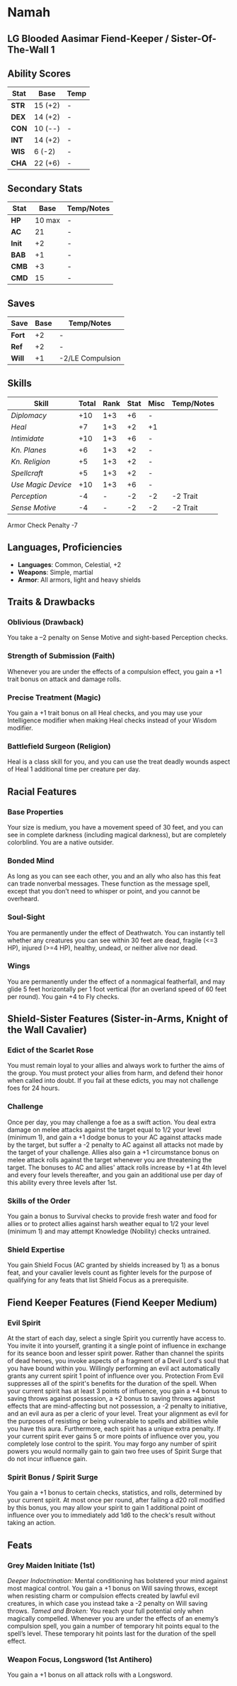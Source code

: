 # Namah
## LG Blooded Aasimar Fiend-Keeper / Sister-Of-The-Wall 1
## Ability Scores
|	Stat		|	Base		|	Temp	|	
|-----------|-----------|--------|	
|	**STR** 	|	15 (+2)	|	-
|	**DEX** 	|	14 (+2)	|	-
|	**CON** 	|	10 (--) 	|	-
|	**INT** 	|	14 (+2) 	|	-
|	**WIS** 	|	 6 (-2) 	|	-
|	**CHA** 	|	22 (+6) 	|	-

## Secondary Stats
|	Stat			|	Base				|	Temp/Notes	|	
|--------------|-----------------|--------------|	
|	**HP**		|	10 max			|	-
|	**AC**		|	21					|	-
|	**Init**		|	+2					|	-
|	**BAB**		|	+1					|	- 
|	**CMB**		|	+3					|	- 
|	**CMD**		|	15					|	- 

## Saves 
|	Save			|	Base	|	Temp/Notes	|	
|--------------|--------|--------------|	
|	**Fort**		|	+2 	|	- 
|	**Ref**		|	+2		|	- 
|	**Will**		|	+1		|	-2/LE Compulsion

## Skills 
|	Skill						|	Total	|	Rank	|	Stat	|	Misc	|	Temp/Notes		|	
|-----------------------|--------|--------|--------|--------|-----------------|	
|	*Diplomacy*				|	+10	|	1+3	|	+6		|	-		| 	
|	*Heal*					|	+7 	|	1+3	|	+2		|	+1		| 	
|	*Intimidate*			|	+10	|	1+3	|	+6		|	-		| 	
|	*Kn. Planes*			|	+6 	|	1+3	|	+2		|	-		| 	
|	*Kn. Religion*			|	+5 	|	1+3	|	+2		|	-		| 	
|	*Spellcraft*			|	+5 	|	1+3	|	+2		|	-		| 	
|	*Use Magic Device*	|	+10	|	1+3	|	+6		|	-		| 	
|	*Perception*			|	-4		|	-		|	-2		|	-2		| 	-2 Trait
|	*Sense Motive*			|	-4		|	-		|	-2		|	-2		| 	-2 Trait
Armor Check Penalty -7

## Languages, Proficiencies
- **Languages**: Common, Celestial, +2
- **Weapons**:  Simple, martial
- **Armor**: All armors, light and heavy shields

## Traits & Drawbacks
### Oblivious (Drawback)
You take a –2 penalty on Sense Motive and sight-based Perception checks.
### Strength of Submission (Faith)
Whenever you are under the effects of a compulsion effect, you gain a +1 trait 
bonus on attack and damage rolls.
### Precise Treatment (Magic)
You gain a +1 trait bonus on all Heal checks, and you may use your Intelligence 
modifier when making Heal checks instead of your Wisdom modifier.
### Battlefield Surgeon (Religion)
Heal is a class skill for you, and you can use the treat deadly wounds aspect of 
Heal 1 additional time per creature per day.

## Racial Features
### Base Properties
Your size is medium, you have a movement speed of 30 feet, and you can see in
complete darkness (including magical darkness), but are completely colorblind. 
You are a native outsider. 
### Bonded Mind
As long as you can see each other, you and an ally who also has this feat can 
trade nonverbal messages. These function as the message spell, except that you 
don’t need to whisper or point, and you cannot be overheard.
### Soul-Sight
You are permanently under the effect of Deathwatch. You can instantly tell 
whether any creatures you can see within 30 feet are dead, fragile (<=3 HP), 
injured (>=4 HP), healthy, undead, or neither alive nor dead. 
### Wings
You are permanently under the effect of a nonmagical featherfall, and may glide
5 feet horizontally per 1 foot vertical (for an overland speed of 60 feet per
round). You gain +4 to Fly checks. 

## Shield-Sister Features (Sister-in-Arms, Knight of the Wall Cavalier)
### Edict of the Scarlet Rose
You must remain loyal to your allies and always work to further the aims of the 
group. You must protect your allies from harm, and defend their honor when 
called into doubt. If you fail at these edicts, you may not challenge foes for
24 hours. 
### Challenge
Once per day, you may challenge a foe as a swift action. You deal extra damage
on melee attacks against the target equal to 1/2 your level (minimum 1), and 
gain a +1 dodge bonus to your AC against attacks made by the target, but suffer 
a -2 penalty to AC against all attacks not made by the target of your challenge. 
Allies also gain a +1 circumstance bonus on melee attack rolls against the 
target whenever you are threatening the target. 
The bonuses to AC and allies' attack rolls increase by +1 at 4th level and every
four levels thereafter, and you gain an additional use per day of this ability 
every three levels after 1st. 
### Skills of the Order
You gain a bonus to Survival checks to provide fresh water and food for allies 
or to protect allies against harsh weather equal to 1/2 your level (minimum 1)
and may attempt Knowledge (Nobility) checks untrained. 
### Shield Expertise
You gain Shield Focus (AC granted by shields increased by 1) as a bonus feat, 
and your cavalier levels count as fighter levels for the purpose of qualifying
for any feats that list Shield Focus as a prerequisite. 

## Fiend Keeper Features (Fiend Keeper Medium)
### Evil Spirit
At the start of each day, select a single Spirit you currently have access to. 
You invite it into yourself, granting it a single point of influence in exchange
for its seance boon and lesser spirit power. 
Rather than channel the spirits of dead heroes, you invoke aspects of a fragment
of a Devil Lord's soul that you have bound within you. Willingly performing an
evil act automatically grants any current spirit 1 point of influence over you.
Protection From Evil suppresses all of the spirit's benefits for the duration
of the spell. 
When your current spirit has at least 3 points of influence, you gain a +4 bonus
to saving throws against possession, a +2 bonus to saving throws against effects
that are mind-affecting but not possession, a -2 penalty to initiative, and an 
evil aura as per a cleric of your level. Treat your alignment as evil for the 
purposes of resisting or being vulnerable to spells and abilities while you have
this aura. Furthermore, each spirit has a unique extra penalty. 
If your current spirit ever gains 5 or more points of influence over you, you 
completely lose control to the spirit. 
You may forgo any number of spirit powers you would normally gain to gain two
free uses of Spirit Surge that do not incur influence gain. 
### Spirit Bonus / Spirit Surge
You gain a +1 bonus to certain checks, statistics, and rolls, determined by your
current spirit. At most once per round, after failing a d20 roll modified by 
this bonus, you may allow your spirit to gain 1 additional point of influence 
over you to immediately add 1d6 to the check's result without taking an action. 

## Feats
### Grey Maiden Initiate (1st)
*Deeper Indoctrination:* Mental conditioning has bolstered your mind against 
most magical control. You gain a +1 bonus on Will saving throws, except when 
resisting charm or compulsion effects created by lawful evil creatures, in which 
case you instead take a -2 penalty on Will saving throws.
*Tamed and Broken:* You reach your full potential only when magically compelled. 
Whenever you are under the effects of an enemy’s compulsion spell, you gain a 
number of temporary hit points equal to the spell’s level. These temporary hit 
points last for the duration of the spell effect.
### Weapon Focus, Longsword (1st Antihero)
You gain a +1 bonus on all attack rolls with a Longsword. 
<!-- ### Sisterhood Style (3rd)
While using this style and wielding a longsword and a light or heavy shield, you 
gain a +1 bonus on Reflex and Will saving throws. In addition, when you enter the 
Sisterhood Style stance, you can choose a teamwork feat you have. As a swift 
action, you can grant that feat to an ally within 10 feet until the beginning of 
your next turn. -->
<!-- ### Healer's Hands (5th), Below, OR some other teamwork feat (Combat Medic?)
You can use the Heal skill to treat deadly wounds as a full-round action. You do
not take a penalty for not using a healer’s kit when treating deadly wounds this 
way, and you can do so on a given creature more than once per day. When treating 
deadly wounds this way, if your result exceeds the DC by 10 or more, add your 
ranks in Knowledge (planes) to the damage healed. These benefits do not apply to 
creatures that are not healed by positive energy. You can use this feat’s 
benefit a number of times per day equal to your ranks in Knowledge (planes). -->
<!-- ### Take the Hit (6th Cavalier Bonus Feat)
As long as an ally with the Bonded Mind feat is adjacent to you, you can choose 
to absorb up to half of the hit point damage from any attack that strikes him, 
as if subject to a shield other spell. Using this ability is an immediate action, 
and it only applies to one attack, even if the ally is hit by multiple attacks 
as part of the same action. -->
<!-- ### Sisterhood Rampart (7th)
While using Sisterhood Style, you and adjacent allies gain an additional +1 
bonus to the shield bonus granted by Shield Wall, and each of you adds your 
shield bonus to AC (not counting enhancement bonuses) to your CMD against bull 
rush combat maneuvers. In addition, you and adjacent allies do not provide soft 
cover against allies’ attacks. -->
<!-- ### Sisterhood Dedication (9th)
While you’re using Sisterhood Style and wielding a longsword and either a light 
or heavy shield, the bonus on saving throws from Sisterhood Style increases to 
+2 and you grant half that bonus to all allies within 20 feet. In addition, you 
can choose up to two teamwork feats you have when entering the Sisterhood Style 
stance. As a swift action, you can grant one of those feats to two allies within 
20 feet until the beginning of your next turn, or you can grant both feats to 
one ally within 20 feet until the beginning of your next turn. -->